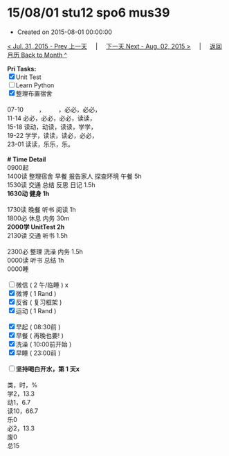 # 15/08/01 stu12 spo6 mus39

- Created on 2015-08-01 00:00:00

[< Jul. 31, 2015 - Prev 上一天](/lifelogs/2015/07/d31.md) &nbsp; &nbsp; | &nbsp; &nbsp; [下一天 Next - Aug. 02, 2015 >](/lifelogs/2015/08/d02.md) &nbsp; &nbsp; |  &nbsp; &nbsp; [返回月历 Back to Month ^](/lifelogs/2015/08/index.md)
<br/><div><strong>Pri Tasks:</strong></div><div><input checked="true" type="checkbox"/>Unit Test</div><div><input type="checkbox"/>Learn Python</div><div><input checked="true" type="checkbox"/>整理布置宿舍</div><div><br/></div><div>07-10         ，        ，必必，必必，</div><div>11-14 必必，必必，必必，读读，</div><div>15-18 读动，动读，读读，学学，</div><div>19-22 学学，读读，读必，必必，</div><div>23-01 读读，乐乐，乐。</div><div><br/></div><div><b># Time Detail</b></div><div>0900起</div><div>1400读 整理宿舍 早餐 报告家人 探查环境 午餐 5h</div><div>1530读 交通 总结 反思 日记 1.5h</div><div><b>1630动 健身 1h</b></div><div><b><br/></b></div><div>1730读 晚餐 听书 阅读 1h</div><div>1800必 休息 内务 30m</div><div><b>2000学 UnitTest 2h</b></div><div>2130读 交通 听书 1.5h</div><div><br/></div><div>2300必 整理 洗澡 内务 1.5h</div><div>0000读 听书 总结 1h </div><div>0000睡</div><div><br/></div><div><input type="checkbox"/>微信 ( 2 午/临睡 ) x</div><div><input checked="true" type="checkbox"/>微博 ( 1 Rand ) </div><div><input checked="true" type="checkbox"/>反省 ( 复习框架 ) </div><div><input checked="true" type="checkbox"/>运动 ( 1 Rand ) </div><div><br/></div><div><input checked="true" type="checkbox"/>早起 ( 08:30前 ) </div><div><input checked="true" type="checkbox"/>早餐 ( 再晚也要! ) </div><div><input checked="true" type="checkbox"/>洗澡 ( 10:00前开始 ) <br/></div><div><input checked="true" type="checkbox"/>早睡 ( 23:00前 ) </div><div><b><br/></b></div><div><b><input type="checkbox"/>坚持喝白开水，第 1 天x</b></div><div><br clear="none"/></div><div>类，时，%</div><div>学2，13.3</div><div>动1，6.7</div><div>读10，66.7</div><div>乐0<br clear="none"/>必2，13.3<br clear="none"/>废0<br clear="none"/>总15</div>
